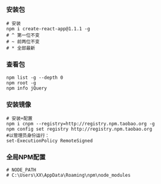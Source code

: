 ### 安装包

~~~shell
# 安装
npm i create-react-app@1.1.1 -g
# ^ 第一位不变
# ~ 前两位不变
# * 全部最新
~~~

### 查看包

```shell
npm list -g --depth 0
npm root -g
npm info jQuery
```

### 安装镜像

~~~shell
# 安装+配置
npm i cnpm --registry=http://registry.npm.taobao.org -g
npm config set registry http://registry.npm.taobao.org
#以管理员身份运行：
set-ExecutionPolicy RemoteSigned
~~~

### 全局NPM配置

~~~shell
# NODE_PATH
# C:\Users\XX\AppData\Roaming\npm\node_modules
~~~

